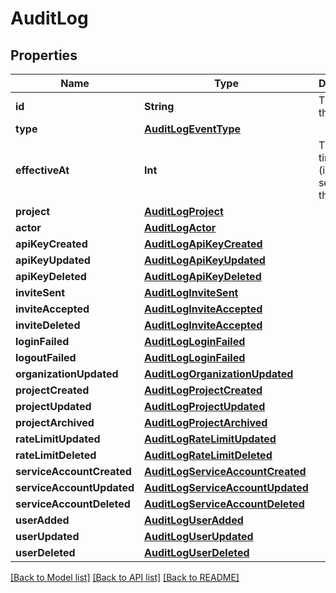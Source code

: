 # AuditLog

## Properties
Name | Type | Description | Notes
------------ | ------------- | ------------- | -------------
**id** | **String** | The ID of this log. | 
**type** | [**AuditLogEventType**](AuditLogEventType.md) |  | 
**effectiveAt** | **Int** | The Unix timestamp (in seconds) of the event. | 
**project** | [**AuditLogProject**](AuditLogProject.md) |  | [optional] 
**actor** | [**AuditLogActor**](AuditLogActor.md) |  | 
**apiKeyCreated** | [**AuditLogApiKeyCreated**](AuditLogApiKeyCreated.md) |  | [optional] 
**apiKeyUpdated** | [**AuditLogApiKeyUpdated**](AuditLogApiKeyUpdated.md) |  | [optional] 
**apiKeyDeleted** | [**AuditLogApiKeyDeleted**](AuditLogApiKeyDeleted.md) |  | [optional] 
**inviteSent** | [**AuditLogInviteSent**](AuditLogInviteSent.md) |  | [optional] 
**inviteAccepted** | [**AuditLogInviteAccepted**](AuditLogInviteAccepted.md) |  | [optional] 
**inviteDeleted** | [**AuditLogInviteAccepted**](AuditLogInviteAccepted.md) |  | [optional] 
**loginFailed** | [**AuditLogLoginFailed**](AuditLogLoginFailed.md) |  | [optional] 
**logoutFailed** | [**AuditLogLoginFailed**](AuditLogLoginFailed.md) |  | [optional] 
**organizationUpdated** | [**AuditLogOrganizationUpdated**](AuditLogOrganizationUpdated.md) |  | [optional] 
**projectCreated** | [**AuditLogProjectCreated**](AuditLogProjectCreated.md) |  | [optional] 
**projectUpdated** | [**AuditLogProjectUpdated**](AuditLogProjectUpdated.md) |  | [optional] 
**projectArchived** | [**AuditLogProjectArchived**](AuditLogProjectArchived.md) |  | [optional] 
**rateLimitUpdated** | [**AuditLogRateLimitUpdated**](AuditLogRateLimitUpdated.md) |  | [optional] 
**rateLimitDeleted** | [**AuditLogRateLimitDeleted**](AuditLogRateLimitDeleted.md) |  | [optional] 
**serviceAccountCreated** | [**AuditLogServiceAccountCreated**](AuditLogServiceAccountCreated.md) |  | [optional] 
**serviceAccountUpdated** | [**AuditLogServiceAccountUpdated**](AuditLogServiceAccountUpdated.md) |  | [optional] 
**serviceAccountDeleted** | [**AuditLogServiceAccountDeleted**](AuditLogServiceAccountDeleted.md) |  | [optional] 
**userAdded** | [**AuditLogUserAdded**](AuditLogUserAdded.md) |  | [optional] 
**userUpdated** | [**AuditLogUserUpdated**](AuditLogUserUpdated.md) |  | [optional] 
**userDeleted** | [**AuditLogUserDeleted**](AuditLogUserDeleted.md) |  | [optional] 

[[Back to Model list]](../README.md#documentation-for-models) [[Back to API list]](../README.md#documentation-for-api-endpoints) [[Back to README]](../README.md)


